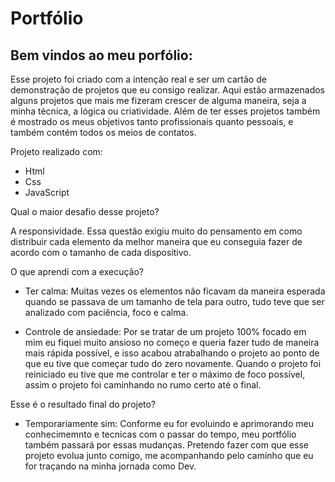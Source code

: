 # Portfólio

## Bem vindos ao meu porfólio:

Esse projeto foi criado com a intenção real e ser um cartão de demonstração de projetos que eu consigo realizar. 
Aqui estão armazenados alguns projetos que mais me fizeram crescer de alguma maneira, seja a minha técnica, a lógica ou criatividade. Além de ter esses projetos também é mostrado os meus objetivos tanto profissionais quanto pessoais, e também contém todos os meios de contatos.

Projeto realizado com:
* Html
* Css
* JavaScript

Qual o maior desafio desse projeto?

A responsividade. Essa questão exigiu muito do pensamento em como distribuir cada elemento da melhor maneira que eu conseguia fazer de acordo com o tamanho de cada dispositivo.

O que aprendi com a execução?

* Ter calma: Muitas vezes os elementos não ficavam da maneira esperada quando se passava de um tamanho de tela para outro, tudo teve que ser analizado com paciência, foco e calma.

* Controle de ansiedade: Por se tratar de um projeto 100% focado em mim eu fiquei muito ansioso no começo e queria fazer tudo de maneira mais rápida possível, e isso acabou atrabalhando o projeto ao ponto de que eu tive que começar tudo do zero novamente. Quando o projeto foi reiniciado eu tive que me controlar e ter o máximo de foco possível, assim o projeto foi caminhando no rumo certo até o final.

Esse é o resultado final do projeto?

* Temporariamente sim: Conforme eu for evoluindo e aprimorando meu conhecimemnto e tecnicas com o passar do tempo, meu portfólio também passará por essas mudanças. Pretendo fazer com que esse projeto evolua junto comigo, me acompanhando pelo caminho que eu for traçando na minha jornada como Dev.

